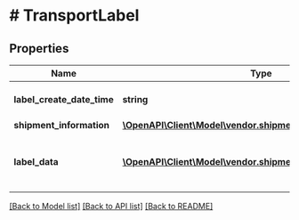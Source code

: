# # TransportLabel

## Properties

Name | Type | Description | Notes
------------ | ------------- | ------------- | -------------
**label_create_date_time** | **string** | Date on which label is created. | [optional]
**shipment_information** | [**\OpenAPI\Client\Model\vendor.shipments\ShipmentInformation**](ShipmentInformation.md) |  | [optional]
**label_data** | [**\OpenAPI\Client\Model\vendor.shipments\LabelData[]**](LabelData.md) | Indicates the label data,format and type associated . | [optional]

[[Back to Model list]](../../README.md#models) [[Back to API list]](../../README.md#endpoints) [[Back to README]](../../README.md)
